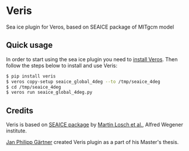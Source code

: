 # Veris
Sea ice plugin for Veros, based on SEAICE package of MITgcm model

## Quick usage
In order to start using the sea ice plugin you need to [install Veros](https://veros.readthedocs.io/en/latest/introduction/get-started.html).
Then follow the steps below to install and use Veris: 
```bash
$ pip install veris
$ veros copy-setup seaice_global_4deg --to /tmp/seaice_4deg
$ cd /tmp/seaice_4deg
$ veros run seaice_global_4deg.py
```

## Credits

Veris is based on [SEAICE package](https://mitgcm.readthedocs.io/en/latest/phys_pkgs/seaice.html) by [Martin Losch et al.](https://www.awi.de/ueber-uns/organisation/mitarbeiter/detailseite/martin-losch.html), Alfred Wegener institute.

[Jan Philipp Gärtner](https://github.com/jpgaertner) created Veris plugin as a part of his Master's thesis.
